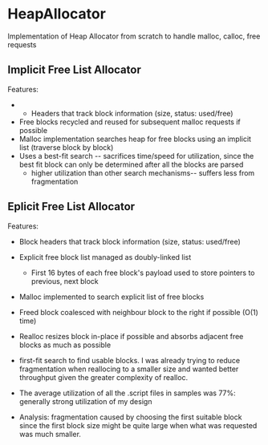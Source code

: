 # HeapAllocator
Implementation of Heap Allocator from scratch to handle malloc, calloc, free requests

Implicit Free List Allocator
--------
Features:
  - - Headers that track block information (size, status: used/free)
  - Free blocks recycled and  reused for subsequent malloc requests if possible
  - Malloc implementation searches heap for free blocks using an implicit list (traverse block by block)
  - Uses a best-fit search -- sacrifices time/speed for utilization, since the best fit block can only be determined after all the blocks are parsed 
    - higher utilization than other search mechanisms-- suffers less from fragmentation

Eplicit Free List Allocator
--------
Features:
  - Block headers that track block information (size, status: used/free)
  - Explicit free block list managed as doubly-linked list
    -  First 16 bytes of each free block's payload used to store pointers to previous, next block
  - Malloc implemented to search explicit list of free blocks
  - Freed block coalesced with neighbour block to the right if possible (O(1) time)
  - Realloc resizes block in-place if possible and absorbs adjacent free blocks as much as possible
  - first-fit  search to find usable blocks. I was already trying to reduce fragmentation when reallocing to a smaller size and wanted better throughput given the greater complexity of realloc. 
 
- The average utilization of all the .script files in samples was 77%: generally strong utilization of my design
- Analysis: fragmentation caused by choosing the first suitable block since the first block size might be quite large when what was requested was much smaller. 

